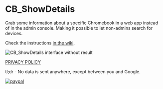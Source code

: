 # CB_ShowDetails
Grab some information about a specific Chromebook in a web app instead of in the admin console. Making it possible to let non-admins search for devices.

Check the instructions [in the wiki](https://github.com/NoSubstitute/CB_ShowDetails/wiki).

![CB_ShowDetails interface without result](https://i.imgur.com/FW1eUeY.png)

[PRIVACY POLICY](https://tools.no-substitute.com/pp)

tl;dr - No data is sent anywhere, except between you and Google.

[![paypal](https://www.paypalobjects.com/en_US/i/btn/btn_donateCC_LG.gif)](https://www.paypal.me/NoSubstitute)
